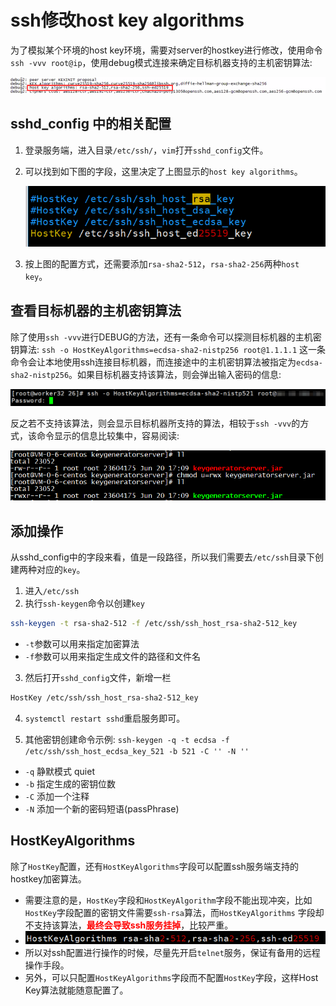 # ssh修改host key algorithms

为了模拟某个环境的host key环境，需要对server的hostkey进行修改，使用命令`ssh -vvv root@ip`，使用debug模式连接来确定目标机器支持的主机密钥算法:

![img.png](../assets/screenshot14.png)

## sshd_config 中的相关配置

1. 登录服务端，进入目录`/etc/ssh/`，`vim`打开`sshd_config`文件。
2. 可以找到如下图的字段，这里决定了上图显示的`host key algorithms`。

   ![img.png](../assets/screenshot15.png)
   
3. 按上图的配置方式，还需要添加`rsa-sha2-512`，`rsa-sha2-256`两种`host key`。

## 查看目标机器的主机密钥算法

除了使用`ssh -vvv`进行DEBUG的方法，还有一条命令可以探测目标机器的主机密钥算法:
`ssh -o HostKeyAlgorithms=ecdsa-sha2-nistp256 root@1.1.1.1`
这一条命令会让本地使用ssh连接目标机器，而连接途中的主机密钥算法被指定为`ecdsa-sha2-nistp256`。如果目标机器支持该算法，则会弹出输入密码的信息:

![img.png](../assets/screenshot16.png)

反之若不支持该算法，则会显示目标机器所支持的算法，相较于`ssh -vvv`的方式，该命令显示的信息比较集中，容易阅读:

![img.png](../assets/screenshot09.png)

## 添加操作

从sshd_config中的字段来看，值是一段路径，所以我们需要去`/etc/ssh`目录下创建两种对应的`key`。

1. 进入`/etc/ssh`
2. 执行`ssh-keygen`命令以创建`key`

```bash
ssh-keygen -t rsa-sha2-512 -f /etc/ssh/ssh_host_rsa-sha2-512_key
```

- `-t`参数可以用来指定加密算法
- `-f`参数可以用来指定生成文件的路径和文件名

3. 然后打开`sshd_config`文件，新增一栏

```bash
HostKey /etc/ssh/ssh_host_rsa-sha2-512_key
```

4. `systemctl restart sshd`重启服务即可。


5. 其他密钥创建命令示例: `ssh-keygen -q -t ecdsa -f /etc/ssh/ssh_host_ecdsa_key_521 -b 521 -C '' -N ''`

- `-q` 静默模式 quiet
- `-b` 指定生成的密钥位数
- `-C` 添加一个注释
- `-N` 添加一个新的密码短语(passPhrase)

## HostKeyAlgorithms

除了`HostKey`配置，还有`HostKeyAlgorithms`字段可以配置ssh服务端支持的hostkey加密算法。

- 需要注意的是，`HostKey`字段和`HostKeyAlgorithm`字段不能出现冲突，比如`HostKey`字段配置的密钥文件需要`ssh-rsa`算法，而`HostKeyAlgorithms`
  字段却不支持该算法，<font color=red>**最终会导致ssh服务挂掉**</font>，比较严重。
- ![img.png](../assets/screenshot18.png)
- 所以对ssh配置进行操作的时候，尽量先开启`telnet`服务，保证有备用的远程操作手段。
- 另外，可以只配置`HostKeyAlgorithms`字段而不配置`HostKey`字段，这样Host Key算法就能随意配置了。